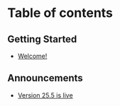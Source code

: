# Table of contents

## Getting Started

* [Welcome!](README.md)

## Announcements

* [Version 25.5 is live](announcements/version-25.5-is-live.md)
